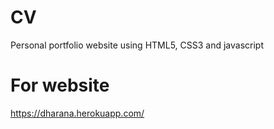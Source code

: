 # CV
Personal portfolio website using HTML5, CSS3 and javascript

# For website
https://dharana.herokuapp.com/
